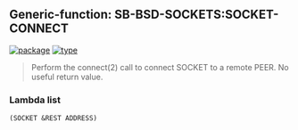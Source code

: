 ## Generic-function: SB-BSD-SOCKETS:SOCKET-CONNECT
[![package](https://img.shields.io/badge/Package-SB--BSD--SOCKETS-5f9ea0.svg?style=social&colorA=999999)](../) [![type](https://img.shields.io/badge/Type-Generic--Function-5f9ea0.svg?style=social&colorA=999999)](../#generic-function) 

> Perform the connect(2) call to connect SOCKET to a remote PEER.
> No useful return value.

### Lambda list
```
(SOCKET &REST ADDRESS)
```
